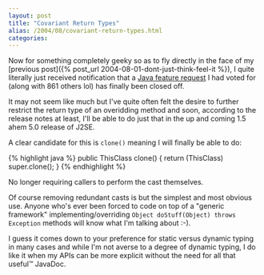 ```yaml
---
layout: post
title: "Covariant Return Types"
alias: /2004/08/covariant-return-types.html
categories:
---
```

Now for something completely geeky so as to fly directly in the face of my [previous post]({% post_url 2004-08-01-dont-just-think-feel-it %}), I quite literally just received notification that a [Java feature request](http://bugs.sun.com:80/bugdatabase/view_bug.do?bug_id=4144488) I had voted for (along with 861 others lol) has finally been closed off.

It may not seem like much but I've quite often felt the desire to further restrict the return type of an overidding method and soon, according to the release notes at least, I'll be able to do just that in the up and coming 1.5 ahem 5.0 release of J2SE.

A clear candidate for this is `clone()` meaning I will finally be able to do:

{% highlight java %}
public ThisClass clone() {
    return (ThisClass) super.clone();
}
{% endhighlight %}

No longer requiring callers to perform the cast themselves.

Of course removing redundant casts is but the simplest and most obvious use. Anyone who's ever been forced to code on top of a "generic framework" implementing/overriding `Object doStuff(Object) throws Exception` methods will know what I'm talking about :-).

I guess it comes down to your preference for static versus dynamic typing in many cases and while I'm not averse to a degree of dynamic typing, I do like it when my APIs can be more explicit without the need for all that useful&trade; JavaDoc.
